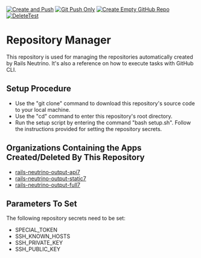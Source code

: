 [![Create and Push](https://github.com/rubyonracetracks/repo-manager/actions/workflows/create-and-push.yml/badge.svg)](https://github.com/rubyonracetracks/repo-manager/actions/workflows/create-and-push.yml)
[![Git Push Only](https://github.com/rubyonracetracks/repo-manager/actions/workflows/git-push-only.yml/badge.svg)](https://github.com/rubyonracetracks/repo-manager/actions/workflows/git-push-only.yml)
[![Create Empty GitHub Repo](https://github.com/rubyonracetracks/repo-manager/actions/workflows/create-empty-repo.yml/badge.svg)](https://github.com/rubyonracetracks/repo-manager/actions/workflows/create-empty-repo.yml)
[![DeleteTest](https://github.com/rubyonracetracks/repo-manager/actions/workflows/delete-test.yml/badge.svg)](https://github.com/rubyonracetracks/repo-manager/actions/workflows/delete-test.yml)

# Repository Manager

This repository is used for managing the repositories automatically created by Rails Neutrino.  It's also a reference on how to execute tasks with GitHub CLI.

## Setup Procedure
* Use the "git clone" command to download this repository's source code to your local machine.
* Use the "cd" command to enter this repository's root directory.
* Run the setup script by entering the command "bash setup.sh".  Follow the instructions provided for setting the repository secrets.

## Organizations Containing the Apps Created/Deleted By This Repository
* [rails-neutrino-output-api7](https://github.com/orgs/rails-neutrino-output-api7/repositories)
* [rails-neutrino-output-static7](https://github.com/orgs/rails-neutrino-output-static7/repositories)
* [rails-neutrino-output-full7](https://github.com/orgs/rails-neutrino-output-full7/repositories)

## Parameters To Set
The following repository secrets need to be set:
*  SPECIAL_TOKEN
*  SSH_KNOWN_HOSTS
*  SSH_PRIVATE_KEY
*  SSH_PUBLIC_KEY
